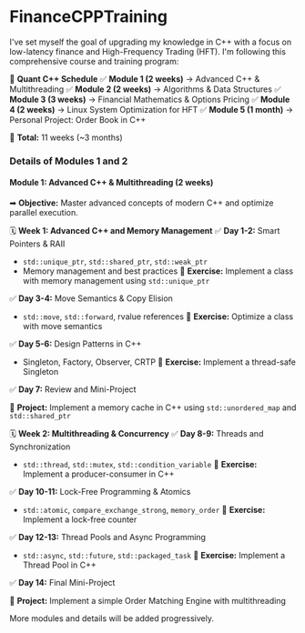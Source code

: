 # FinanceCPPTraining

I've set myself the goal of upgrading my knowledge in C++ with a focus on low-latency finance and High-Frequency Trading (HFT). I'm following this comprehensive course and training program:

📅 **Quant C++ Schedule**
✅ **Module 1 (2 weeks)** → Advanced C++ & Multithreading
✅ **Module 2 (2 weeks)** → Algorithms & Data Structures
✅ **Module 3 (3 weeks)** → Financial Mathematics & Options Pricing
✅ **Module 4 (2 weeks)** → Linux System Optimization for HFT
✅ **Module 5 (1 month)** → Personal Project: Order Book in C++

📌 **Total:** 11 weeks (~3 months)

### Details of Modules 1 and 2

#### Module 1: Advanced C++ & Multithreading (2 weeks)
➡ **Objective:** Master advanced concepts of modern C++ and optimize parallel execution.

🗓️ **Week 1: Advanced C++ and Memory Management**
✅ **Day 1-2:** Smart Pointers & RAII

- `std::unique_ptr`, `std::shared_ptr`, `std::weak_ptr`
- Memory management and best practices
📌 **Exercise:** Implement a class with memory management using `std::unique_ptr`

✅ **Day 3-4:** Move Semantics & Copy Elision

- `std::move`, `std::forward`, rvalue references
📌 **Exercise:** Optimize a class with move semantics

✅ **Day 5-6:** Design Patterns in C++

- Singleton, Factory, Observer, CRTP
📌 **Exercise:** Implement a thread-safe Singleton

✅ **Day 7:** Review and Mini-Project

📌 **Project:** Implement a memory cache in C++ using `std::unordered_map` and `std::shared_ptr`

🗓️ **Week 2: Multithreading & Concurrency**
✅ **Day 8-9:** Threads and Synchronization

- `std::thread`, `std::mutex`, `std::condition_variable`
📌 **Exercise:** Implement a producer-consumer in C++

✅ **Day 10-11:** Lock-Free Programming & Atomics

- `std::atomic`, `compare_exchange_strong`, `memory_order`
📌 **Exercise:** Implement a lock-free counter

✅ **Day 12-13:** Thread Pools and Async Programming

- `std::async`, `std::future`, `std::packaged_task`
📌 **Exercise:** Implement a Thread Pool in C++

✅ **Day 14:** Final Mini-Project

📌 **Project:** Implement a simple Order Matching Engine with multithreading

More modules and details will be added progressively.

